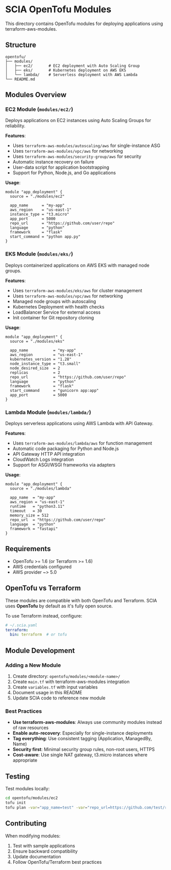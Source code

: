 # SCIA OpenTofu Modules

This directory contains OpenTofu modules for deploying applications using terraform-aws-modules.

## Structure

```
opentofu/
├── modules/
│   ├── ec2/       # EC2 deployment with Auto Scaling Group
│   ├── eks/       # Kubernetes deployment on AWS EKS
│   └── lambda/    # Serverless deployment with AWS Lambda
└── README.md
```

## Modules Overview

### EC2 Module (`modules/ec2/`)

Deploys applications on EC2 instances using Auto Scaling Groups for reliability.

**Features**:
- Uses `terraform-aws-modules/autoscaling/aws` for single-instance ASG
- Uses `terraform-aws-modules/vpc/aws` for networking
- Uses `terraform-aws-modules/security-group/aws` for security
- Automatic instance recovery on failure
- User-data script for application bootstrapping
- Support for Python, Node.js, and Go applications

**Usage**:
```hcl
module "app_deployment" {
  source = "./modules/ec2"

  app_name      = "my-app"
  aws_region    = "us-east-1"
  instance_type = "t3.micro"
  app_port      = 5000
  repo_url      = "https://github.com/user/repo"
  language      = "python"
  framework     = "flask"
  start_command = "python app.py"
}
```

### EKS Module (`modules/eks/`)

Deploys containerized applications on AWS EKS with managed node groups.

**Features**:
- Uses `terraform-aws-modules/eks/aws` for cluster management
- Uses `terraform-aws-modules/vpc/aws` for networking
- Managed node groups with autoscaling
- Kubernetes Deployment with health checks
- LoadBalancer Service for external access
- Init container for Git repository cloning

**Usage**:
```hcl
module "app_deployment" {
  source = "./modules/eks"

  app_name           = "my-app"
  aws_region         = "us-east-1"
  kubernetes_version = "1.28"
  node_instance_type = "t3.small"
  node_desired_size  = 2
  replicas           = 2
  repo_url           = "https://github.com/user/repo"
  language           = "python"
  framework          = "flask"
  start_command      = "gunicorn app:app"
  app_port           = 5000
}
```

### Lambda Module (`modules/lambda/`)

Deploys serverless applications using AWS Lambda with API Gateway.

**Features**:
- Uses `terraform-aws-modules/lambda/aws` for function management
- Automatic code packaging for Python and Node.js
- API Gateway HTTP API integration
- CloudWatch Logs integration
- Support for ASGI/WSGI frameworks via adapters

**Usage**:
```hcl
module "app_deployment" {
  source = "./modules/lambda"

  app_name  = "my-app"
  aws_region = "us-east-1"
  runtime   = "python3.11"
  timeout   = 30
  memory_size = 512
  repo_url  = "https://github.com/user/repo"
  language  = "python"
  framework = "fastapi"
}
```

## Requirements

- OpenTofu >= 1.6 (or Terraform >= 1.6)
- AWS credentials configured
- AWS provider ~> 5.0

## OpenTofu vs Terraform

These modules are compatible with both OpenTofu and Terraform. SCIA uses **OpenTofu** by default as it's fully open source.

To use Terraform instead, configure:
```yaml
# ~/.scia.yaml
terraform:
  bin: terraform  # or tofu
```

## Module Development

### Adding a New Module

1. Create directory: `opentofu/modules/<module-name>/`
2. Create `main.tf` with terraform-aws-modules integration
3. Create `variables.tf` with input variables
4. Document usage in this README
5. Update SCIA code to reference new module

### Best Practices

- **Use terraform-aws-modules**: Always use community modules instead of raw resources
- **Enable auto-recovery**: Especially for single-instance deployments
- **Tag everything**: Use consistent tagging (Application, ManagedBy, Name)
- **Security first**: Minimal security group rules, non-root users, HTTPS
- **Cost-aware**: Use single NAT gateway, t3.micro instances where appropriate

## Testing

Test modules locally:

```bash
cd opentofu/modules/ec2
tofu init
tofu plan -var="app_name=test" -var="repo_url=https://github.com/test/repo" -var="language=python" -var="framework=flask" -var="start_command=python app.py"
```

## Contributing

When modifying modules:
1. Test with sample applications
2. Ensure backward compatibility
3. Update documentation
4. Follow OpenTofu/Terraform best practices
